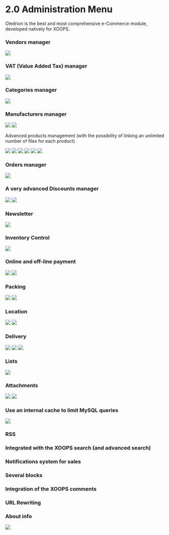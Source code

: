 # 2.0 Administration Menu

Oledrion is the best and most comprehensive e-Commerce module, developed natively for XOOPS.

 ### **Vendors manager**
![](../assets/vendors0.png)
 
### **VAT (Value Added Tax) manager**
![](../assets/SalesTax0.png)
 
### **Categories manager**
![](../assets/Categories0.png)

### **Manufacturers manager**
![](../assets/Manufacturer0.png)
![](../assets/Manufacturer1.png)
 
 Advanced products management (with the possibility of linking an unlimited number of files for each product)

![](../assets/products0.png)
![](../assets/products1.png)
![](../assets/products2.png)
![](../assets/productOptions0.png)
![](../assets/productOptions1.png)
![](../assets/productProperties0.png)
 
### **Orders manager**
![](../assets/orders0.png)
 
 

### **A very advanced Discounts manager**
![](../assets/discounts0.png)
![](../assets/discounts1.png)
 
 
 
### **Newsletter**
![](../assets/newsletter0.png)
 
### **Inventory Control**
![](../assets/inventory0.png)
 
### **Online and off-line payment**
![](../assets/payment1.png)
![](../assets/gateways0.png)    

### **Packing**
![](../assets/packing0.png)
![](../assets/packing1.png)
 
### **Location**
![](../assets/location0.png)
![](../assets/location1.png) 

### **Delivery**
![](../assets/delivery0.png)
![](../assets/delivery1.png)
![](../assets/delivery2.png) 

### **Lists**
![](../assets/lists0.png)

### **Attachments**
![](../assets/attachments0.png)
![](../assets/attachments1.png)

 
### **Use an internal cache to limit MySQL queries**
![](../assets/maintain0.png)
 
### **RSS**
 
### **Integrated with the XOOPS search (and advanced search)**
 
### **Notifications system for sales**
 
### **Several blocks**
 
### **Integration of the XOOPS comments**

### **URL Rewriting**

### **About info**
![](../assets/about0.png)


